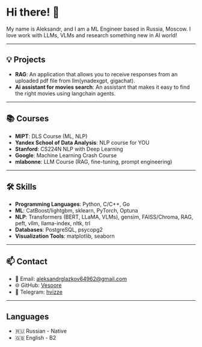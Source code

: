 # Hi there! 👋  
My name is Aleksandr, and I am a ML Engineer based in Russia, Moscow.
I love work with LLMs, VLMs and research something new in AI world!

---

## 💡 Projects  
- **RAG**: An application that allows you to receive responses from an uploaded pdf file from llm(ynadexgpt, gigachat).  
- **Ai assistant for movies search**: An assistant that makes it easy to find the right movies using langchain agents.  

---

## 📚 Courses  
- **MIPT**: DLS Course (ML, NLP)  
- **Yandex School of Data Analysis**: NLP course for YOU  
- **Stanford**: CS224N NLP with Deep Learning  
- **Google**: Machine Learning Crash Course  
- **mlabonne**: LLM Course (RAG, fine-tuning, prompt engineering)  

---

## 🛠 Skills  
- **Programming Languages**: Python, C/C++, Go  
- **ML**: CatBoost/lightgbm, sklearn, PyTorch, Optuna  
- **NLP**: Transformers (BERT, LLaMA, VLMs), gensim, FAISS/Chroma, RAG, peft, vllm, llama-index, nltk, trl  
- **Databases**: PostgreSQL, psycopg2  
- **Visualization Tools**: matplotlib, seaborn  

---

## 📫 Contact  
- 📧 Email: aleksandrglazkov64962@gmail.com  
- 🌐 GitHub: [Vesoore](https://github.com/Vesoore)  
- 💬 Telegram: [hvizze](https://t.me/hvizze)  

---

## Languages
- 🇷🇺 Russian - Native
- 🇬🇧 English - B2
